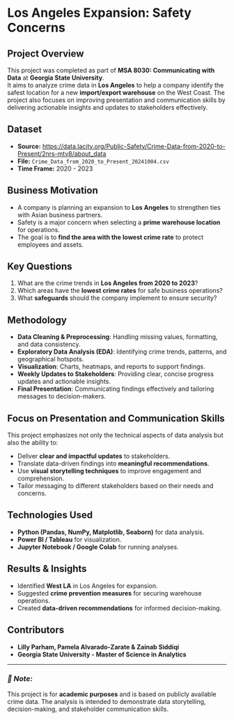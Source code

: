 # **Los Angeles Expansion: Safety Concerns**

## **Project Overview**
This project was completed as part of **MSA 8030: Communicating with Data** at **Georgia State University**.  
It aims to analyze crime data in **Los Angeles** to help a company identify the safest location for a new **import/export warehouse** on the West Coast. The project also focuses on improving presentation and communication skills by delivering actionable insights and updates to stakeholders effectively.

## **Dataset**
- **Source:** https://data.lacity.org/Public-Safety/Crime-Data-from-2020-to-Present/2nrs-mtv8/about_data  
- **File:** `Crime_Data_from_2020_to_Present_20241004.csv`  
- **Time Frame:** 2020 - 2023  

## **Business Motivation**
- A company is planning an expansion to **Los Angeles** to strengthen ties with Asian business partners.  
- Safety is a major concern when selecting a **prime warehouse location** for operations.  
- The goal is to **find the area with the lowest crime rate** to protect employees and assets.  

## **Key Questions**
1. What are the crime trends in **Los Angeles from 2020 to 2023**?  
2. Which areas have the **lowest crime rates** for safe business operations?  
3. What **safeguards** should the company implement to ensure security?  

## **Methodology**
- **Data Cleaning & Preprocessing**: Handling missing values, formatting, and data consistency.  
- **Exploratory Data Analysis (EDA)**: Identifying crime trends, patterns, and geographical hotspots.  
- **Visualization**: Charts, heatmaps, and reports to support findings.  
- **Weekly Updates to Stakeholders**: Providing clear, concise progress updates and actionable insights.  
- **Final Presentation**: Communicating findings effectively and tailoring messages to decision-makers.  

## **Focus on Presentation and Communication Skills**
This project emphasizes not only the technical aspects of data analysis but also the ability to:
- Deliver **clear and impactful updates** to stakeholders.  
- Translate data-driven findings into **meaningful recommendations**.  
- Use **visual storytelling techniques** to improve engagement and comprehension.  
- Tailor messaging to different stakeholders based on their needs and concerns.  

## **Technologies Used**
- **Python (Pandas, NumPy, Matplotlib, Seaborn)** for data analysis.  
- **Power BI / Tableau** for visualization.  
- **Jupyter Notebook / Google Colab** for running analyses.  

## **Results & Insights**
- Identified **West LA** in Los Angeles for expansion.  
- Suggested **crime prevention measures** for securing warehouse operations.  
- Created **data-driven recommendations** for informed decision-making.  

## **Contributors**
- **Lilly Parham, Pamela Alvarado-Zarate & Zainab Siddiqi**  
- **Georgia State University - Master of Science in Analytics**  

---
### *📌 Note:*  
This project is for **academic purposes** and is based on publicly available crime data. The analysis is intended to demonstrate data storytelling, decision-making, and stakeholder communication skills.  

